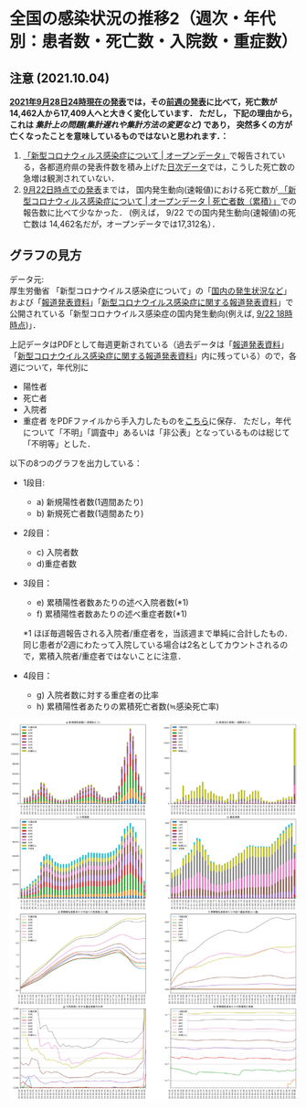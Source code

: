 
# 全国の感染状況の推移2（週次・年代別：患者数・死亡数・入院数・重症数）
## 注意 (2021.10.04)
**[2021年9月28日24時現在の発表](https://www.mhlw.go.jp/content/10906000/000837754.pdf)では，その[前週の発表](https://www.mhlw.go.jp/content/10906000/000835194.pdf)に比べて，死亡数が14,462人から17,409人へと大きく変化しています． ただし， 下記の理由から， これは *集計上の問題(集計遅れや集計方法の変更など)* であり， 突然多くの方が亡くなったことを意味しているものではないと思われます．：**
1. [ 「新型コロナウィルス感染症について | オープンデータ」](https://www.mhlw.go.jp/stf/covid-19/open-data.html)で報告されている，各都道府県の発表件数を積み上げた[日次データ](https://nagae.github.io/CoVid-19/Japan_cases_daily.html)では，こうした死亡数の急増は観測されていない．
2. [9月22日時点での発表](https://www.mhlw.go.jp/content/10906000/000835194.pdf)までは， 国内発生動向(速報値)における死亡数が[ 「新型コロナウィルス感染症について | オープンデータ | 死亡者数（累積）」](https://covid19.mhlw.go.jp/public/opendata/deaths_cumulative_daily.csv)での報告数に比べて少なかった． (例えば， 9/22 での国内発生動向(速報値)の死亡数は 14,462名だが，オープンデータでは17,312名）．
## グラフの見方
データ元:  
厚生労働省 「新型コロナウイルス感染症について」の「[国内の発生状況など](https://www.mhlw.go.jp/stf/covid-19/kokunainohasseijoukyou.html)」および「[報道発表資料](https://www.mhlw.go.jp/stf/houdou/index.html)」「[新型コロナウイルス感染症に関する報道発表資料](https://www.mhlw.go.jp/stf/seisakunitsuite/bunya/0000121431_00086.html)」で公開されている「新型コロナウイルス感染症の国内発生動向(例えば, [9/22 18時時点](https://www.mhlw.go.jp/content/10906000/000835194.pdf))」．

上記データはPDFとして毎週更新されている（過去データは「[報道発表資料](https://www.mhlw.go.jp/stf/houdou/index.html)」「[新型コロナウイルス感染症に関する報道発表資料](https://www.mhlw.go.jp/stf/seisakunitsuite/bunya/0000121431_00086.html)」内に残っている）ので，各週について，年代別に
- 陽性者
- 死亡者
- 入院者
- 重症者
をPDFファイルから手入力したものを[こちら](https://github.com/nagae/CoVid-19/blob/main/data/CoVid19-Japan-weekly_patients_by_age.csv)に保存． ただし，年代について「不明」「調査中」あるいは「非公表」となっているものは総じて「不明等」とした．

以下の8つのグラフを出力している：
- 1段目:  
  - a) 新規陽性者数(1週間あたり)
  - b) 新規死亡者数(1週間あたり)
- 2段目：  
  - c) 入院者数
  - d)重症者数
- 3段目：  
  - e) 累積陽性者数あたりの述べ入院者数(*1)
  - f) 累積陽性者数あたりの述べ重症者数(*1)
  
  *1 ほぼ毎週報告される入院者/重症者を，当該週まで単純に合計したもの． 同じ患者が2週にわたって入院している場合は2名としてカウントされるので，累積入院者/重症者ではないことに注意．  
- 4段目：  
  - g) 入院者数に対する重症者の比率
  - h) 累積陽性者あたりの累積死亡者数(≒感染死亡率)


<a href="https://github.com/nagae/CoVid-19/raw/main/fig/CoVid19-Japan-patients_by_age.png"><img src="https://github.com/nagae/CoVid-19/raw/main/fig/CoVid19-Japan-patients_by_age.png" alt="Japan CoVid-19 patients by age" width="800" /></a>
